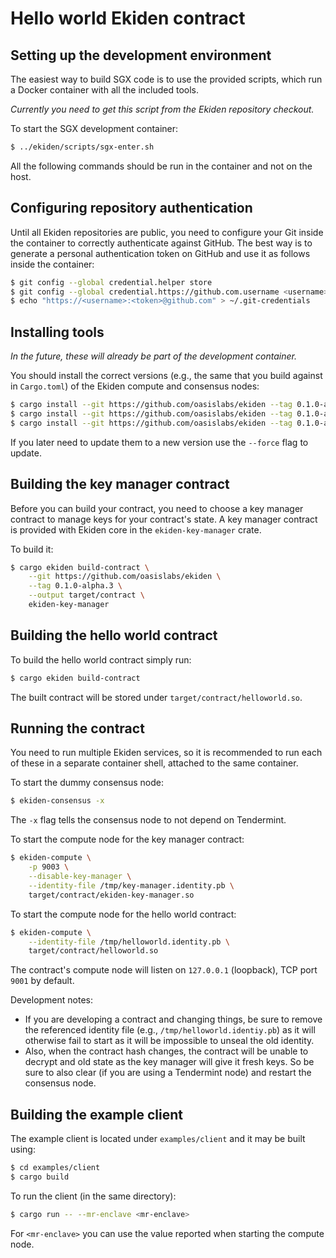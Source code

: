 # Hello world Ekiden contract

## Setting up the development environment

The easiest way to build SGX code is to use the provided scripts, which run a Docker
container with all the included tools.

*Currently you need to get this script from the Ekiden repository checkout.*

To start the SGX development container:
```bash
$ ../ekiden/scripts/sgx-enter.sh
```

All the following commands should be run in the container and not on the host.

## Configuring repository authentication

Until all Ekiden repositories are public, you need to configure your Git inside the container
to correctly authenticate against GitHub. The best way is to generate a personal authentication
token on GitHub and use it as follows inside the container:
```bash
$ git config --global credential.helper store
$ git config --global credential.https://github.com.username <username>
$ echo "https://<username>:<token>@github.com" > ~/.git-credentials
```

## Installing tools

*In the future, these will already be part of the development container.*

You should install the correct versions (e.g., the same that you build against in `Cargo.toml`)
of the Ekiden compute and consensus nodes:
```bash
$ cargo install --git https://github.com/oasislabs/ekiden --tag 0.1.0-alpha.3 ekiden-tools
$ cargo install --git https://github.com/oasislabs/ekiden --tag 0.1.0-alpha.3 ekiden-compute
$ cargo install --git https://github.com/oasislabs/ekiden --tag 0.1.0-alpha.3 ekiden-consensus
```

If you later need to update them to a new version use the `--force` flag to update.

## Building the key manager contract

Before you can build your contract, you need to choose a key manager contract to manage
keys for your contract's state. A key manager contract is provided with Ekiden core in
the `ekiden-key-manager` crate.

To build it:
```bash
$ cargo ekiden build-contract \
    --git https://github.com/oasislabs/ekiden \
    --tag 0.1.0-alpha.3 \
    --output target/contract \
    ekiden-key-manager
```

## Building the hello world contract

To build the hello world contract simply run:
```bash
$ cargo ekiden build-contract
```

The built contract will be stored under `target/contract/helloworld.so`.

## Running the contract

You need to run multiple Ekiden services, so it is recommended to run each of these in a
separate container shell, attached to the same container.

To start the dummy consensus node:
```bash
$ ekiden-consensus -x
```

The `-x` flag tells the consensus node to not depend on Tendermint.

To start the compute node for the key manager contract:
```bash
$ ekiden-compute \
    -p 9003 \
    --disable-key-manager \
    --identity-file /tmp/key-manager.identity.pb \
    target/contract/ekiden-key-manager.so
```

To start the compute node for the hello world contract:
```bash
$ ekiden-compute \
    --identity-file /tmp/helloworld.identity.pb \
    target/contract/helloworld.so
```

The contract's compute node will listen on `127.0.0.1` (loopback), TCP port `9001` by default.

Development notes:

* If you are developing a contract and changing things, be sure to remove the referenced identity file (e.g., `/tmp/helloworld.identiy.pb`) as it will otherwise fail to start as it will be impossible to unseal the old identity.
* Also, when the contract hash changes, the contract will be unable to decrypt and old state as the key manager will give it fresh keys. So be sure to also clear (if you are using a Tendermint node) and restart the consensus node.

## Building the example client

The example client is located under `examples/client` and it may be built using:
```bash
$ cd examples/client
$ cargo build
```

To run the client (in the same directory):
```bash
$ cargo run -- --mr-enclave <mr-enclave>
```

For `<mr-enclave>` you can use the value reported when starting the compute node.
